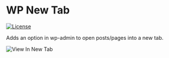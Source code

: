# WP New Tab

[![License](https://img.shields.io/badge/license-GPL--2.0%2B-green.svg)](http://www.gnu.org/licenses/gpl-2.0.html)

Adds an option in wp-admin to open posts/pages into a new tab.

![View In New Tab](https://cloud.githubusercontent.com/assets/6676674/14251803/9c958bd6-fa52-11e5-9790-3bb2d2f9cf59.png)
